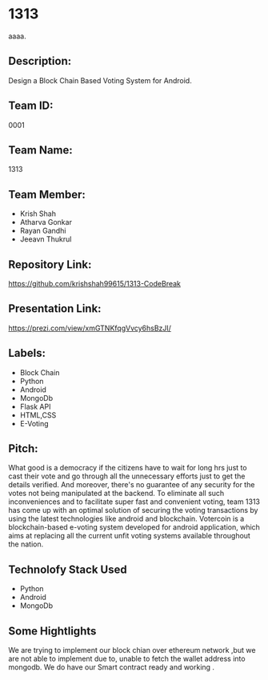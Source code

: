 # 1313

aaaa.

## Description:
Design a  Block Chain Based Voting System for Android.
## Team ID:
0001
## Team Name:
1313
## Team Member:
* Krish Shah
* Atharva Gonkar
* Rayan Gandhi
* Jeeavn Thukrul
## Repository Link:
https://github.com/krishshah99615/1313-CodeBreak
## Presentation  Link:
https://prezi.com/view/xmGTNKfqgVvcy6hsBzJI/
## Labels:
* Block Chain
* Python
* Android
* MongoDb
* Flask API
* HTML,CSS
* E-Voting

## Pitch:
What good is a democracy if the citizens have to wait for long hrs just to cast their vote and go through all the unnecessary efforts just to get the details verified. And moreover, there's no guarantee of any security for the votes not being manipulated at the backend.
To eliminate all such inconveniences and to facilitate super fast and convenient voting, team 1313 has come up with an optimal solution of securing the voting transactions by using the latest technologies like android and blockchain.
Votercoin is a blockchain-based e-voting system developed for android application, which aims at replacing all the current unfit voting systems available throughout the nation.

## Technolofy Stack Used
* Python
* Android
* MongoDb
## Some Hightlights
 We are trying to implement our block chian over ethereum network ,but we are not able to implement due to, unable to fetch the wallet address into mongodb.
 We do have our Smart contract ready and working .

